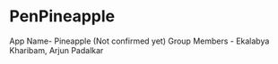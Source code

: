 # PenPineapple
App Name- Pineapple (Not confirmed yet)
Group Members - Ekalabya Kharibam, Arjun Padalkar
